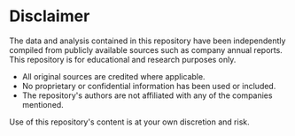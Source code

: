 # Disclaimer

The data and analysis contained in this repository have been independently compiled from publicly available sources such as company annual reports. This repository is for educational and research purposes only.

- All original sources are credited where applicable.
- No proprietary or confidential information has been used or included.
- The repository's authors are not affiliated with any of the companies mentioned.

Use of this repository's content is at your own discretion and risk.

